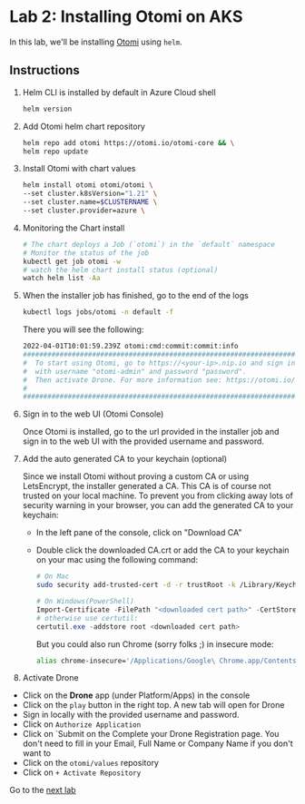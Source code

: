 # Lab 2: Installing Otomi on AKS

In this lab, we'll be installing [Otomi](https://github.com/redkubes/otomi-core) using `helm`.

## Instructions

1. Helm CLI is installed by default in Azure Cloud shell

    ```bash
    helm version
    ```

2. Add Otomi helm chart repository

    ```bash
    helm repo add otomi https://otomi.io/otomi-core && \
    helm repo update
    ```

3. Install Otomi with chart values

    ```bash
    helm install otomi otomi/otomi \
    --set cluster.k8sVersion="1.21" \
    --set cluster.name=$CLUSTERNAME \
    --set cluster.provider=azure \
    ```

4. Monitoring the Chart install

    ```bash
    # The chart deploys a Job (`otomi`) in the `default` namespace
    # Monitor the status of the job
    kubectl get job otomi -w
    # watch the helm chart install status (optional)
    watch helm list -Aa
    ```

5. When the installer job has finished, go to the end of the logs

    ```bash
    kubectl logs jobs/otomi -n default -f
    ```

   There you will see the following:

    ```bash
    2022-04-01T10:01:59.239Z otomi:cmd:commit:commit:info                                                                                            
    ######################################################################################## #                                                                                                                       
    #  To start using Otomi, go to https://<your-ip>.nip.io and sign in to the web console 
    #  with username "otomi-admin" and password "password".
    #  Then activate Drone. For more information see: https://otomi.io/docs/installation/post-install/
    #
    ########################################################################################
    ```

6. Sign in to the web UI (Otomi Console)

   Once Otomi is installed, go to the url provided in the installer job and sign in to the web UI with the provided username and password.

7. Add the auto generated CA to your keychain (optional)

    Since we install Otomi without proving a custom CA or using LetsEncrypt, the installer generated a CA. This CA is of course not trusted on your local machine.
    To prevent you from clicking away lots of security warning in your browser, you can add the generated CA to your keychain:

    - In the left pane of the console, click on "Download CA"
    - Double click the downloaded CA.crt or add the CA to your keychain on your mac using the following command:
  
      ```bash
      # On Mac
      sudo security add-trusted-cert -d -r trustRoot -k /Library/Keychains/System.keychain ~/Downloads/ca.crt  
      ```  

      ```powershell
      # On Windows(PowerShell)
      Import-Certificate -FilePath "<downloaded cert path>" -CertStoreLocation Cert:\LocalMachine\Root
      # otherwise use certutil:
      certutil.exe -addstore root <downloaded cert path>  
      ```

      But you could also run Chrome (sorry folks ;) in insecure mode:

      ```bash
      alias chrome-insecure='/Applications/Google\ Chrome.app/Contents/MacOS/Google\ Chrome --ignore-certificate-errors --ignore-urlfetcher-cert-requests &> /dev/null'
      ```

8. Activate Drone

- Click on the **Drone** app (under Platform/Apps) in the console
- Click on the `play` button in the right top. A new tab will open for Drone
- Sign in locally with the provided username and password.
- Click on `Authorize Application`
- Click on `Submit on the Complete your Drone Registration page. You don't need to fill in your Email, Full Name or Company Name if you don't want to
- Click on the `otomi/values` repository
- Click on `+ Activate Repository`

Go to the [next lab](../3_create_team/README.md)
